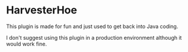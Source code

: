 # HarvesterHoe

This plugin is made for fun and just used to get back into Java coding.

I don't suggest using this plugin in a production environment although it would work fine.
